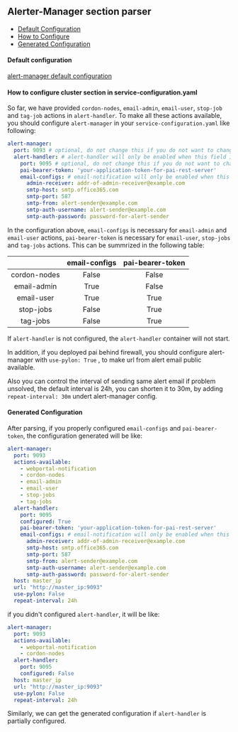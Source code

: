 ## Alerter-Manager section parser

* [Default Configuration](#D_Config)
* [How to Configure](#HT_Config)
* [Generated Configuration](#G_Config)

#### Default configuration <a name="D_Config"></a>

[alert-manager default configuration](alert-manager.yaml)

#### How to configure cluster section in service-configuration.yaml <a name="HT_Config"></a>

So far, we have provided `cordon-nodes`, `email-admin`, `email-user`, `stop-job` and `tag-job` actions in `alert-handler`.
To make all these actions available, 
you should configure `alert-manager` in your `service-configuration.yaml` like following:

``` yaml
alert-manager:
  port: 9093 # optional, do not change this if you do not want to change the port alert-manager is listening on
  alert-handler: # alert-handler will only be enabled when this field is not empty
    port: 9095 # optional, do not change this if you do not want to change the port alert-handler is listening on
    pai-bearer-token: 'your-application-token-for-pai-rest-server'
    email-configs: # email-notification will only be enabled when this field is not empty
      admin-receiver: addr-of-admin-receiver@example.com
      smtp-host: smtp.office365.com
      smtp-port: 587
      smtp-from: alert-sender@example.com
      smtp-auth-username: alert-sender@example.com
      smtp-auth-password: password-for-alert-sender
```

In the configuration above, `email-configs` is necessary for `email-admin` and `email-user` actions,
`pai-bearer-token` is necessary for `email-user`, `stop-jobs` and `tag-jobs` actions.
This can be summrized in the following table:

|              | email-configs | pai-bearer-token |
| :-----------:| :-----------: | :--------------: |
| cordon-nodes | False         | False            |
| email-admin  | True          | False            |
| email-user   | True          | True             |
| stop-jobs    | False         | True             |
| tag-jobs     | False         | True             |

If `alert-handler` is not configured, the `alert-handler` container will not start.

In addition, if you deployed pai behind firewall, you should configure alert-manager with `use-pylon: True` , to make url from alert email public available.

Also you can control the interval of sending same alert email if problem unsolved, the default interval is 24h, you can shorten it to 30m, by adding `repeat-interval: 30m` undert alert-manager config.

#### Generated Configuration <a name="G_Config"></a>

After parsing, if you properly configured `email-configs` and `pai-bearer-token`, the configuration generated will be like:

``` yaml
alert-manager: 
  port: 9093
  actions-available:
    - webportal-notification
    - cordon-nodes
    - email-admin
    - email-user
    - stop-jobs
    - tag-jobs
  alert-handler:
    port: 9095
    configured: True
    pai-bearer-token: 'your-application-token-for-pai-rest-server'
    email-configs: # email-notification will only be enabled when this field is not empty
      admin-receiver: addr-of-admin-receiver@example.com
      smtp-host: smtp.office365.com
      smtp-port: 587
      smtp-from: alert-sender@example.com
      smtp-auth-username: alert-sender@example.com
      smtp-auth-password: password-for-alert-sender
  host: master_ip
  url: "http://master_ip:9093"
  use-pylon: False
  repeat-interval: 24h
```

if you didn't configured `alert-handler`, it will be like:

``` yaml
alert-manager:
  port: 9093
  actions-available:
    - webportal-notification
    - cordon-nodes
  alert-handler:
    port: 9095
    configured: False
  host: master_ip
  url: "http://master_ip:9093"
  use-pylon: False
  repeat-interval: 24h
```

Similarly, we can get the generated configuration if `alert-handler` is partially configured.
